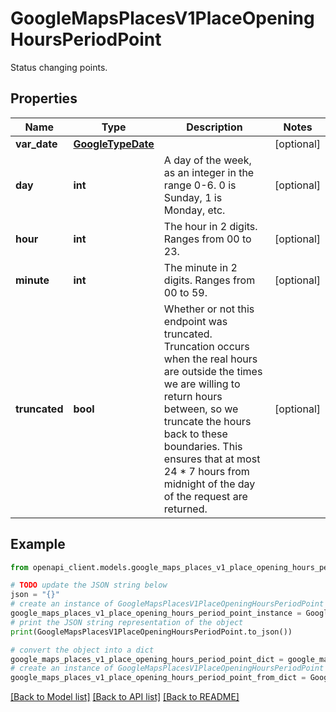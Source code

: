 # GoogleMapsPlacesV1PlaceOpeningHoursPeriodPoint

Status changing points.

## Properties

Name | Type | Description | Notes
------------ | ------------- | ------------- | -------------
**var_date** | [**GoogleTypeDate**](GoogleTypeDate.md) |  | [optional] 
**day** | **int** | A day of the week, as an integer in the range 0-6. 0 is Sunday, 1 is Monday, etc. | [optional] 
**hour** | **int** | The hour in 2 digits. Ranges from 00 to 23. | [optional] 
**minute** | **int** | The minute in 2 digits. Ranges from 00 to 59. | [optional] 
**truncated** | **bool** | Whether or not this endpoint was truncated. Truncation occurs when the real hours are outside the times we are willing to return hours between, so we truncate the hours back to these boundaries. This ensures that at most 24 * 7 hours from midnight of the day of the request are returned. | [optional] 

## Example

```python
from openapi_client.models.google_maps_places_v1_place_opening_hours_period_point import GoogleMapsPlacesV1PlaceOpeningHoursPeriodPoint

# TODO update the JSON string below
json = "{}"
# create an instance of GoogleMapsPlacesV1PlaceOpeningHoursPeriodPoint from a JSON string
google_maps_places_v1_place_opening_hours_period_point_instance = GoogleMapsPlacesV1PlaceOpeningHoursPeriodPoint.from_json(json)
# print the JSON string representation of the object
print(GoogleMapsPlacesV1PlaceOpeningHoursPeriodPoint.to_json())

# convert the object into a dict
google_maps_places_v1_place_opening_hours_period_point_dict = google_maps_places_v1_place_opening_hours_period_point_instance.to_dict()
# create an instance of GoogleMapsPlacesV1PlaceOpeningHoursPeriodPoint from a dict
google_maps_places_v1_place_opening_hours_period_point_from_dict = GoogleMapsPlacesV1PlaceOpeningHoursPeriodPoint.from_dict(google_maps_places_v1_place_opening_hours_period_point_dict)
```
[[Back to Model list]](../README.md#documentation-for-models) [[Back to API list]](../README.md#documentation-for-api-endpoints) [[Back to README]](../README.md)


